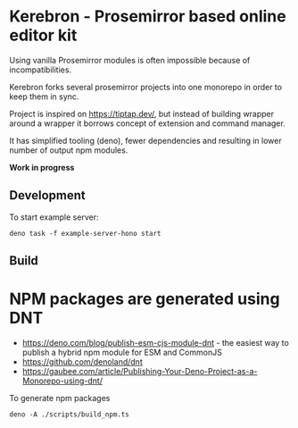 # Kerebron - Prosemirror based online editor kit

Using vanilla Prosemirror modules is often impossible because of incompatibilities.  

Kerebron forks several prosemirror projects into one monorepo in order to keep them in sync.

Project is inspired on https://tiptap.dev/, but instead of building wrapper around a wrapper it borrows concept of extension and command manager. 

It has simplified tooling (deno), fewer dependencies and resulting in lower number of output npm modules.

**Work in progress**

## Development

To start example server:

```
deno task -f example-server-hono start
```

## Build

# NPM packages are generated using DNT

- https://deno.com/blog/publish-esm-cjs-module-dnt - the easiest way to publish
  a hybrid npm module for ESM and CommonJS
- https://github.com/denoland/dnt
- https://gaubee.com/article/Publishing-Your-Deno-Project-as-a-Monorepo-using-dnt/

To generate npm packages

```shell
deno -A ./scripts/build_npm.ts
```
